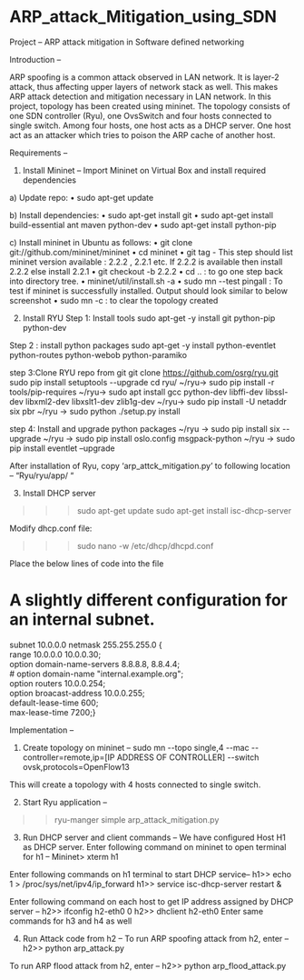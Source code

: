 # ARP_attack_Mitigation_using_SDN


Project – ARP attack mitigation in Software defined networking

Introduction – 

ARP spoofing is a common attack observed in LAN network. It is layer-2 attack, thus affecting upper layers of network stack as well. This makes ARP attack detection and mitigation necessary in LAN network.
In this project, topology has been created using mininet. The topology consists of one SDN controller (Ryu), one OvsSwitch and four hosts connected to single switch. 
Among four hosts, one host acts as a DHCP server. One host act as an attacker which tries to poison the ARP cache of another host.

Requirements – 

1)	Install Mininet –
   Import Mininet on Virtual Box and install required dependencies 

   a)	Update repo:
   •	 sudo apt-get update 

   b)	Install dependencies:
   •	sudo apt-get install git
   • sudo apt-get install build-essential ant maven python-dev 
   • sudo apt-get install python-pip 

   c)	Install mininet in Ubuntu as follows: 
   •	git clone git://github.com/mininet/mininet 
   •	cd mininet 
   •	git tag        -   This step should list mininet version available : 2.2.2 , 2.2.1 etc. If 2.2.2 is available then install 2.2.2 else install 2.2.1
   •	git checkout -b 2.2.2 
   •	cd ..  : to go one step back into directory tree.
   •	mininet/util/install.sh -a 
   •	sudo mn --test pingall  : To test if mininet is successfully installed. Output should look similar to below screenshot
   •	sudo mn -c  : to clear the topology created

2)	Install RYU 
Step 1: Install tools
sudo apt-get -y install git python-pip python-dev

Step 2 : install python packages
sudo apt-get -y install python-eventlet python-routes python-webob python-paramiko

step 3:Clone RYU repo from git
git clone https://github.com/osrg/ryu.git
sudo pip install setuptools --upgrade
 cd ryu/
~/ryu→ sudo pip install -r tools/pip-requires
~/ryu-> sudo apt install gcc python-dev libffi-dev libssl-dev libxml2-dev libxslt1-dev zlib1g-dev
~/ryu-> sudo pip install -U netaddr six pbr
~/ryu -> sudo python ./setup.py install

step 4: Install and upgrade python packages
~/ryu -> sudo pip install six --upgrade
~/ryu -> sudo pip install oslo.config msgpack-python
~/ryu -> sudo pip install eventlet –upgrade

After installation of Ryu, copy ‘arp_attck_mitigation.py’ to following location – 
“Ryu/ryu/app/   “ 


3)	Install DHCP server

>>> sudo apt-get update
>>> sudo apt-get install isc-dhcp-server

Modify dhcp.conf file:
>>> sudo nano -w /etc/dhcp/dhcpd.conf

Place the below lines of code into the file
# A slightly different configuration for an internal subnet.    
 subnet 10.0.0.0 netmask 255.255.255.0 {    
    range 10.0.0.0 10.0.0.30;    
    option domain-name-servers 8.8.8.8, 8.8.4.4;    
    \#  option domain-name "internal.example.org";    
    option routers 10.0.0.254;    
    option broacast-address 10.0.0.255;    
    default-lease-time 600;    
    max-lease-time 7200;}






Implementation –

1)	Create topology on mininet – 
sudo mn --topo single,4 --mac --controller=remote,ip=[IP ADDRESS OF CONTROLLER] --switch ovsk,protocols=OpenFlow13

This will create a topology with 4 hosts connected to single switch.

2)	Start Ryu application – 

>> ryu-manger simple arp_attack_mitigation.py


3)	Run DHCP server and client commands –
We have configured Host H1 as DHCP server. 
Enter following command on mininet to open terminal for h1 –
Mininet> xterm h1

Enter following commands on h1 terminal to start DHCP service–
  h1>>  echo 1 > /proc/sys/net/ipv4/ip_forward
  h1>> service isc-dhcp-server restart &

Enter following command on each host to get IP address assigned by DHCP server –
  h2>> ifconfig h2-eth0 0
  h2>> dhclient h2-eth0
Enter same commands for h3 and h4 as well 

4)	Run Attack code from h2 – 
To run ARP spoofing attack from h2, enter – 
 h2>> python arp_attack.py

To run ARP flood attack from h2, enter –
 h2>> python arp_flood_attack.py

